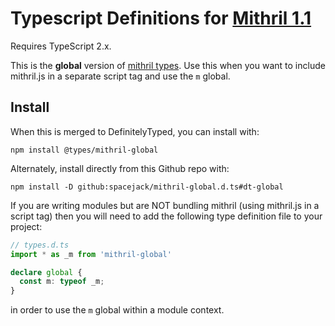 # Typescript Definitions for [Mithril 1.1](https://github.com/lhorie/mithril.js)

Requires TypeScript 2.x.

This is the **global** version of [mithril types](https://github.com/spacejack/mithril.d.ts). Use this when you want to include mithril.js in a separate script tag and use the `m` global.

## Install

When this is merged to DefinitelyTyped, you can install with:

	npm install @types/mithril-global

Alternately, install directly from this Github repo with:

	npm install -D github:spacejack/mithril-global.d.ts#dt-global

If you are writing modules but are NOT bundling mithril (using mithril.js in a script tag) then you will need to add the following type definition file to your project:

```typescript
// types.d.ts
import * as _m from 'mithril-global'

declare global {
  const m: typeof _m;
}
```

in order to use the `m` global within a module context.
